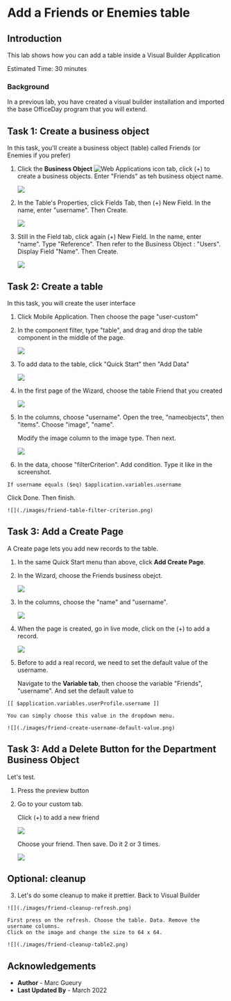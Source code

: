 # Add a Friends or Enemies table

## Introduction

This lab shows how you can add a table inside a Visual Builder Application

Estimated Time:  30 minutes

### Background

In a previous lab, you have created a visual builder installation and imported the base OfficeDay program that you will extend.

## Task 1: Create a business object

In this task, you'll create a business object (table) called Friends (or Enemies if you prefer)

1.  Click the **Business Object** ![Web Applications icon](./images/vbcsmd_webapp_icon.png) tab, click (+) to create a business objects. Enter "Friends" as teh business object name.

    ![](./images/friend-bo-create.png)

2.  In the Table's Properties, click Fields Tab, then (+) New Field. In the name, enter "username". Then Create.

    ![](./images/friend-bo-field-username.png)

3.  Still in the Field tab, click again (+) New Field. In the name, enter "name". Type "Reference". Then refer to the Business Object : "Users". Display Field "Name". Then Create.

    ![](./images/friend-bo-field-name.png)

## Task 2: Create a table

In this task, you will create the user interface

1.  Click Mobile Application. Then choose the page "user-custom"
2.  In the component filter, type "table", and drag and drop the table component in the middle of the page. 

    ![](./images/friend-table-component.png)

3. To add data to the table, click "Quick Start" then "Add Data"

    ![](./images/friend-table.png)

4. In the first page of the Wizard, choose the table Friend that you created

    ![](./images/friend-table-businessobject.png)

5. In the columns, choose "username". Open the tree, "nameobjects", then "items". Choose "image", "name".
   
   Modify the image column to the image type. Then next.

    ![](./images/friend-table-columns.png)

6. In the data, choose "filterCriterion". Add condition. Type it like in the screenshot. 
   
```
If username equals ($eq) $application.variables.username
```
Click Done. Then finish.

    ![](./images/friend-table-filter-criterion.png)

## Task 3: Add a Create Page 

A Create page lets you add new records to the table.

1.  In the same Quick Start menu than above, click **Add Create Page**.
2.  In the Wizard, choose the Friends business obejct.

    ![](./images/friend-create-wizard-bo.png)

2.  In the columns, choose the "name" and "username".

    ![](./images/friend-create-wizard-columns.png)

3.  When the page is created, go in live mode, click on the (+) to add a record. 

    ![](./images/friend-create-navigate.png)

4.  Before to add a real record, we need to set the default value of the username.

    Navigate to the **Variable tab**, then choose the variable "Friends", "username". And set the default value to 

```
[[ $application.variables.userProfile.username ]]
```
    You can simply choose this value in the dropdown menu.

    ![](./images/friend-create-username-default-value.png)

## Task 3: Add a Delete Button for the Department Business Object

Let's test.

1.  Press the preview button

2.  Go to your custom tab.

    Click (+) to add a new friend

    ![](./images/friend-preview-create.png) 

    Choose your friend. Then save. Do it 2 or 3 times.

    ![](./images/friend-preview-done.png)    

## Optional: cleanup

  3. Let's do some cleanup to make it prettier. Back to Visual Builder

    ![](./images/friend-cleanup-refresh.png)  

    First press on the refresh. Choose the table. Data. Remove the username columns.
    Click on the image and change the size to 64 x 64.  

    ![](./images/friend-cleanup-table2.png)    


## Acknowledgements

* **Author** - Marc Gueury
* **Last Updated By** - March 2022
